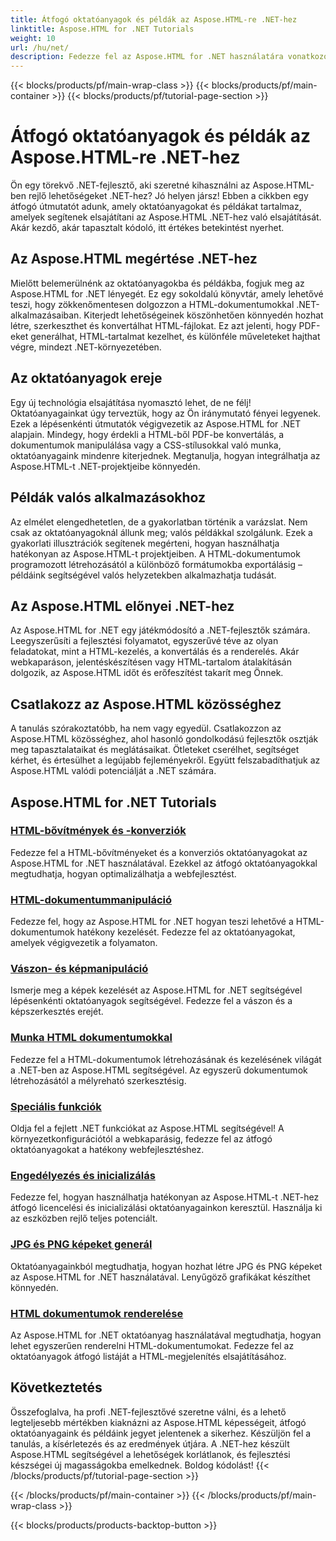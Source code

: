 ```yaml
---
title: Átfogó oktatóanyagok és példák az Aspose.HTML-re .NET-hez
linktitle: Aspose.HTML for .NET Tutorials
weight: 10
url: /hu/net/
description: Fedezze fel az Aspose.HTML for .NET használatára vonatkozó átfogó oktatóanyagokat és példákat. Engedje szabadjára az Aspose.HTML erejét .NET fejlesztési készségeinek fejlesztéséhez.
---
```


{{< blocks/products/pf/main-wrap-class >}}
{{< blocks/products/pf/main-container >}}
{{< blocks/products/pf/tutorial-page-section >}}

# Átfogó oktatóanyagok és példák az Aspose.HTML-re .NET-hez


Ön egy törekvő .NET-fejlesztő, aki szeretné kihasználni az Aspose.HTML-ben rejlő lehetőségeket .NET-hez? Jó helyen jársz! Ebben a cikkben egy átfogó útmutatót adunk, amely oktatóanyagokat és példákat tartalmaz, amelyek segítenek elsajátítani az Aspose.HTML .NET-hez való elsajátítását. Akár kezdő, akár tapasztalt kódoló, itt értékes betekintést nyerhet.

## Az Aspose.HTML megértése .NET-hez

Mielőtt belemerülnénk az oktatóanyagokba és példákba, fogjuk meg az Aspose.HTML for .NET lényegét. Ez egy sokoldalú könyvtár, amely lehetővé teszi, hogy zökkenőmentesen dolgozzon a HTML-dokumentumokkal .NET-alkalmazásaiban. Kiterjedt lehetőségeinek köszönhetően könnyedén hozhat létre, szerkeszthet és konvertálhat HTML-fájlokat. Ez azt jelenti, hogy PDF-eket generálhat, HTML-tartalmat kezelhet, és különféle műveleteket hajthat végre, mindezt .NET-környezetében.

## Az oktatóanyagok ereje

Egy új technológia elsajátítása nyomasztó lehet, de ne félj! Oktatóanyagainkat úgy terveztük, hogy az Ön iránymutató fényei legyenek. Ezek a lépésenkénti útmutatók végigvezetik az Aspose.HTML for .NET alapjain. Mindegy, hogy érdekli a HTML-ből PDF-be konvertálás, a dokumentumok manipulálása vagy a CSS-stílusokkal való munka, oktatóanyagaink mindenre kiterjednek. Megtanulja, hogyan integrálhatja az Aspose.HTML-t .NET-projektjeibe könnyedén.

## Példák valós alkalmazásokhoz

Az elmélet elengedhetetlen, de a gyakorlatban történik a varázslat. Nem csak az oktatóanyagoknál állunk meg; valós példákkal szolgálunk. Ezek a gyakorlati illusztrációk segítenek megérteni, hogyan használhatja hatékonyan az Aspose.HTML-t projektjeiben. A HTML-dokumentumok programozott létrehozásától a különböző formátumokba exportálásig – példáink segítségével valós helyzetekben alkalmazhatja tudását.

## Az Aspose.HTML előnyei .NET-hez

Az Aspose.HTML for .NET egy játékmódosító a .NET-fejlesztők számára. Leegyszerűsíti a fejlesztési folyamatot, egyszerűvé téve az olyan feladatokat, mint a HTML-kezelés, a konvertálás és a renderelés. Akár webkaparáson, jelentéskészítésen vagy HTML-tartalom átalakításán dolgozik, az Aspose.HTML időt és erőfeszítést takarít meg Önnek.

## Csatlakozz az Aspose.HTML közösséghez

A tanulás szórakoztatóbb, ha nem vagy egyedül. Csatlakozzon az Aspose.HTML közösséghez, ahol hasonló gondolkodású fejlesztők osztják meg tapasztalataikat és meglátásaikat. Ötleteket cserélhet, segítséget kérhet, és értesülhet a legújabb fejleményekről. Együtt felszabadíthatjuk az Aspose.HTML valódi potenciálját a .NET számára.

## Aspose.HTML for .NET Tutorials

### [HTML-bővítmények és -konverziók](./html-extensions-and-conversions/)
Fedezze fel a HTML-bővítményeket és a konverziós oktatóanyagokat az Aspose.HTML for .NET használatával. Ezekkel az átfogó oktatóanyagokkal megtudhatja, hogyan optimalizálhatja a webfejlesztést.
### [HTML-dokumentummanipuláció](./html-document-manipulation/)
Fedezze fel, hogy az Aspose.HTML for .NET hogyan teszi lehetővé a HTML-dokumentumok hatékony kezelését. Fedezze fel az oktatóanyagokat, amelyek végigvezetik a folyamaton.
### [Vászon- és képmanipuláció](./canvas-and-image-manipulation/)
Ismerje meg a képek kezelését az Aspose.HTML for .NET segítségével lépésenkénti oktatóanyagok segítségével. Fedezze fel a vászon és a képszerkesztés erejét.
### [Munka HTML dokumentumokkal](./working-with-html-documents/)
Fedezze fel a HTML-dokumentumok létrehozásának és kezelésének világát a .NET-ben az Aspose.HTML segítségével. Az egyszerű dokumentumok létrehozásától a mélyreható szerkesztésig.
### [Speciális funkciók](./advanced-features/)
Oldja fel a fejlett .NET funkciókat az Aspose.HTML segítségével! A környezetkonfigurációtól a webkaparásig, fedezze fel az átfogó oktatóanyagokat a hatékony webfejlesztéshez.
### [Engedélyezés és inicializálás](./licensing-and-initialization/)
Fedezze fel, hogyan használhatja hatékonyan az Aspose.HTML-t .NET-hez átfogó licencelési és inicializálási oktatóanyagainkon keresztül. Használja ki az eszközben rejlő teljes potenciált.
### [JPG és PNG képeket generál](./generate-jpg-and-png-images/)
Oktatóanyagainkból megtudhatja, hogyan hozhat létre JPG és PNG képeket az Aspose.HTML for .NET használatával. Lenyűgöző grafikákat készíthet könnyedén.
### [HTML dokumentumok renderelése](./rendering-html-documents/)
Az Aspose.HTML for .NET oktatóanyag használatával megtudhatja, hogyan lehet egyszerűen renderelni HTML-dokumentumokat. Fedezze fel az oktatóanyagok átfogó listáját a HTML-megjelenítés elsajátításához.

## Következtetés
Összefoglalva, ha profi .NET-fejlesztővé szeretne válni, és a lehető legteljesebb mértékben kiaknázni az Aspose.HTML képességeit, átfogó oktatóanyagaink és példáink jegyet jelentenek a sikerhez. Készüljön fel a tanulás, a kísérletezés és az eredmények útjára. A .NET-hez készült Aspose.HTML segítségével a lehetőségek korlátlanok, és fejlesztési készségei új magasságokba emelkednek. Boldog kódolást!
{{< /blocks/products/pf/tutorial-page-section >}}

{{< /blocks/products/pf/main-container >}}
{{< /blocks/products/pf/main-wrap-class >}}

{{< blocks/products/products-backtop-button >}}
